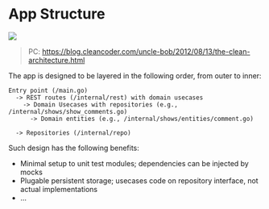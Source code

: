 # App Structure

![](https://blog.cleancoder.com/uncle-bob/images/2012-08-13-the-clean-architecture/CleanArchitecture.jpg)

> PC: https://blog.cleancoder.com/uncle-bob/2012/08/13/the-clean-architecture.html

The app is designed to be layered in the following order, from outer to inner:

```
Entry point (/main.go)
  -> REST routes (/internal/rest) with domain usecases
    -> Domain Usecases with repositories (e.g., /internal/shows/show_comments.go)
      -> Domain entities (e.g., /internal/shows/entities/comment.go)

  -> Repositories (/internal/repo)
```

Such design has the following benefits:
- Minimal setup to unit test modules; dependencies can be injected by mocks
- Plugable persistent storage; usecases code on repository interface, not actual implementations
- ...
